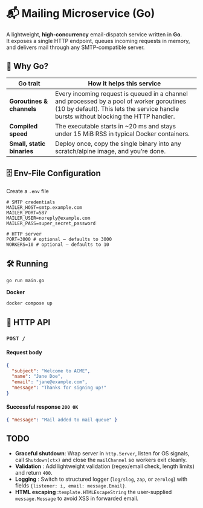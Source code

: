 # 📬 Mailing Microservice (Go)

A lightweight, **high-concurrency** email-dispatch service written in **Go**.  
It exposes a single HTTP endpoint, queues incoming requests in memory, and delivers mail through any SMTP-compatible server.

## 🚀 Why Go?

| Go trait                   | How it helps this service                                                                                                                                                          |
| -------------------------- | ---------------------------------------------------------------------------------------------------------------------------------------------------------------------------------- |
| **Goroutines & channels**  | Every incoming request is queued in a channel and processed by a pool of worker goroutines (10 by default). This lets the service handle bursts without blocking the HTTP handler. |
| **Compiled speed**         | The executable starts in ~20 ms and stays under 15 MiB RSS in typical Docker containers.                                                                                           |
| **Small, static binaries** | Deploy once, copy the single binary into any scratch/alpine image, and you’re done.                                                                                                |

## 🗄️ Env-File Configuration

Create a `.env` file

```env
# SMTP credentials
MAILER_HOST=smtp.example.com
MAILER_PORT=587
MAILER_USER=noreply@example.com
MAILER_PASS=super_secret_password

# HTTP server
PORT=3000 # optional – defaults to 3000
WORKERS=10 # optional – defaults to 10
```

## 🛠️ Running

```bash
go run main.go
```

**Docker**

```bash
docker compose up
```

## 📨 HTTP API

### `POST /`

#### Request body

```json
{
  "subject": "Welcome to ACME",
  "name": "Jane Doe",
  "email": "jane@example.com",
  "message": "Thanks for signing up!"
}
```

#### Successful response `200 OK`

```json
{ "message": "Mail added to mail queue" }
```

## TODO

- **Graceful shutdown**: Wrap server in `http.Server`, listen for OS signals, call `Shutdown(ctx)` and close the `mailChannel` so workers exit cleanly.
- **Validation** : Add lightweight validation (regex/email check, length limits) and return `400`.
- **Logging** : Switch to structured logger (`log/slog`, `zap`, or `zerolog`) with fields `{listener: i, email: message.Email}`.
- **HTML escaping** :`template.HTMLEscapeString` the user-supplied `message.Message` to avoid XSS in forwarded email.
